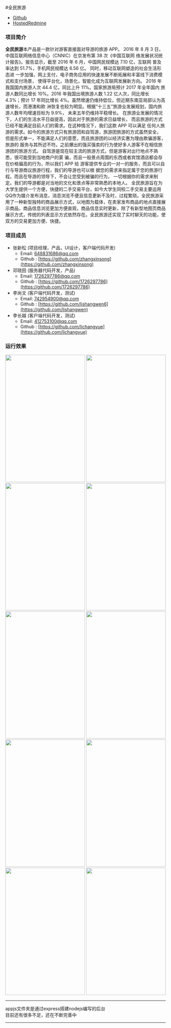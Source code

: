 #全民旅游

* [Github](https://github.com/zhangxinsong/qmly) 
* [HostedRedmine](http://www.hostedredmine.com/projects/island/wiki)

### 项目简介

**全民旅游**本产品是一款针对游客直接面对导游的旅游 APP。
2016 年 8 月 3 日，中国互联网络信息中心（CNNIC）在京发布第 38 次《中国互联网 络发展状况统计报告》。报告显示，截至 2016 年 6 月，中国网民规模达 7.10 亿，互联网 普及率达到 51.7%，手机网民规模达 6.56 亿。 同时，移动互联网塑造的社会生活形态进 一步加强，网上支付，电子商务应用的快速发展不断拓展和丰富线下消费模式和支付场景， 使得平台化，场景化，智能化成为互联网发展新方向。 2016 年我国国内旅游人次 44.4 亿，同比上升 11%。国家旅游局预计 2017 年全年国内 旅游人数同比增长 10%。2016 年我国出境旅游人数 1.22 亿人次，同比增长 4.3%；预计 17 年同比增长 4%。虽然增速仍维持低位，但近期东南亚局部认为高速增长，而港澳和欧 洲恢复也较为明显。根据“十三五”旅游业发展规划，国内旅游人数年均增速目标为 9.9%， 未来五年仍维持平稳增长。 在旅游业发展的情况下，人们的生活水平日益提高，因此对于旅游的需求日益增长， 而且旅游的方式已经不能满足目前人们的需求。在这种情况下，我们这款 APP 可以满足 任何人旅游的需求。如今的旅游方式只有旅游团和自驾游，旅游团旅游的方式虽然安全， 但是形式单一，不能满足人们的意愿，而且旅游团的以经济实惠为理由欺骗游客，旅游的 服务与其所述不符。之前爆出的强买强卖的行为使好多人游客不在相信旅游团的旅游方式。 自驾游是现在较主流的旅游方式，但是游客对出行地点不熟悉，很可能受到当地商户的蒙 骗，而且一般景点周围的东西或者宾馆酒店都会存在价格偏高的行为，所以我们 APP 给 游客提供专业的一对一的服务，而且可以自行与导游商议旅游行程，我们的导游也可以根 据您的需求来指定属于您的旅游行程。而且在导游的领导下，不会让您受到被骗的行为， 一切根据你的需求来制定。我们的导游都是对当地的文化和景点等非常熟悉的本地人。
全民旅游旨在为大学生提供一个方便，快捷的二手交易平台，如今大学生同校二手交易主要运用QQ作为媒介发布消息，消息浏览不便且信息更新不及时，过程繁琐。全民旅游采用了一种新型独特的商品展示方式，以地图为载体，在卖家发布商品的地点直接展示商品，商品信息浏览更加方便直观，商品信息实时更新，除了有新型地图页商品展示方式，传统的列表显示方式依然存在。全民旅游还实现了实时聊天的功能，使双方的交易更加方便、快捷。

### 项目成员

* 张新松 (项目经理，产品，UI设计，客户端代码开发) 
    * Email: <648831686@qq.com>
    * Github : [https://github.com/zhangxinsong](https://github.com/zhangxinsong)
* 邓晓田 (服务器代码开发，产品) 
    * Email: <1726297786@qq.com>
    * Github : [https://github.com/1726297786](https://github.com/1726297786)
* 李尚文 (客户端代码开发，测试)
    * Email: <742954900@qq.com>
    * Github : [https://github.com/lishangwen6](https://github.com/lishangwen)
* 李长越 (客户端代码开发，测试)
    * Email: <412753100@qq.com>
    * Github : [https://github.com/lichangyue](https://github.com/lichangyue)

### 运行效果
<img src="http://140.143.133.139/resume/img2/1.png" width=250 height=400 />
<img src="http://140.143.133.139/resume/img2/2.png" width=250 height=400 />
<img src="http://140.143.133.139/resume/img2/3.png" width=250 height=400 />
<img src="http://140.143.133.139/resume/img2/3(2).png" width=250 height=400 />

<img src="http://140.143.133.139/resume/img2/4 (2).png" width=250 height=400 />
<img src="http://140.143.133.139/resume/img2/5.png" width=250 height=400 />
<img src="http://140.143.133.139/resume/img2/6.png" width=250 height=400 />

<img src="http://140.143.133.139/resume/img2/7 (2).png" width=250 height=400 />
<img src="http://140.143.133.139/resume/img2/8 (2).png" width=250 height=400 />
<img src="http://140.143.133.139/resume/img2/9 (2).png" width=250 height=400 />

***
appjs文件夹是通过express搭建nodejs编写的后台  
目前还有很多不足，还在不断完善中
***
